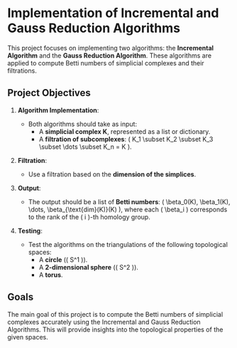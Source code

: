 # Implementation of Incremental and Gauss Reduction Algorithms

This project focuses on implementing two algorithms: the **Incremental Algorithm** and the **Gauss Reduction Algorithm**. 
These algorithms are applied to compute Betti numbers of simplicial complexes and their filtrations.

## Project Objectives

1. **Algorithm Implementation**:
   - Both algorithms should take as input:
     - A **simplicial complex K**, represented as a list or dictionary.
     - A **filtration of subcomplexes**: \( K_1 \subset K_2 \subset K_3 \subset \dots \subset K_n = K \).

2. **Filtration**:
   - Use a filtration based on the **dimension of the simplices**.

3. **Output**:
   - The output should be a list of **Betti numbers**: 
     \( \beta_0(K), \beta_1(K), \dots, \beta_{\text{dim}(K)}(K) \), 
     where each \( \beta_i \) corresponds to the rank of the \( i \)-th homology group.

4. **Testing**:
   - Test the algorithms on the triangulations of the following topological spaces:
     - A **circle** (\( S^1 \)).
     - A **2-dimensional sphere** (\( S^2 \)).
     - A **torus**.

## Goals
The main goal of this project is to compute the Betti numbers of simplicial complexes accurately using the Incremental and Gauss Reduction Algorithms. This will provide insights into the topological properties of the given spaces.
